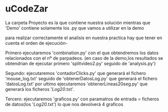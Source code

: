 # uCodeZar

La carpeta Proyecto es la que contiene nuestra solución mientras que 'Demo' contiene solamente 
los .py que vamos a utilizar en la demo

para realizar correctamente el analisis en nuestra practica hay que tener en cuenta el orden de ejecución-

Primero ejecutaremos 'combination.py' con el que obtendremos los datos relacionados con el nº de parpadeos. (en caso de la demo,los resultados se obtendrian de ejecutar primero 'splitvideo2.py' seguido de 'analysis.py')

Segundo: ejecutaremos 'contadorClicks.py' que generará el fichero 'mouse_log.txt' seguido de  'obtenerDatosLog.py' que generará el fichero 'datosLog.txt' por ultimo ejecutaremos  'obtenerLineas20seg.py' que generará los ficheros '*Log20*.txt'.

Tercero: ejecutaremos 'graficos.py' con paramatros de entrada = ficheros de datos(los '*Log20*.txt') lo que nos devolverá 4 graficos 


